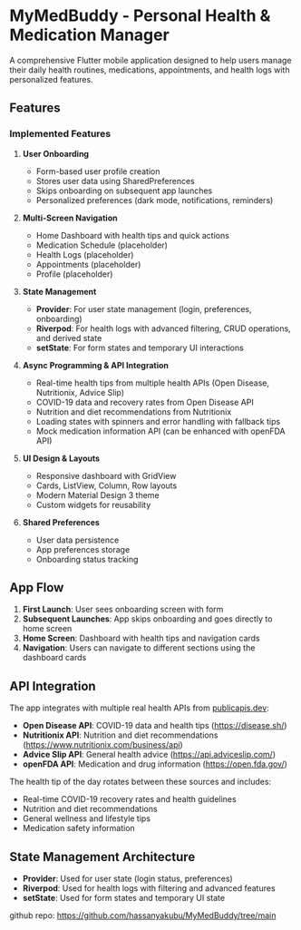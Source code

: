 # MyMedBuddy - Personal Health & Medication Manager

A comprehensive Flutter mobile application designed to help users manage their daily health routines, medications, appointments, and health logs with personalized features.

## Features

### Implemented Features

1. **User Onboarding**
   - Form-based user profile creation
   - Stores user data using SharedPreferences
   - Skips onboarding on subsequent app launches
   - Personalized preferences (dark mode, notifications, reminders)

2. **Multi-Screen Navigation**
   - Home Dashboard with health tips and quick actions
   - Medication Schedule (placeholder)
   - Health Logs (placeholder)
   - Appointments (placeholder)
   - Profile (placeholder)

3. **State Management**
   - **Provider**: For user state management (login, preferences, onboarding)
   - **Riverpod**: For health logs with advanced filtering, CRUD operations, and derived state
   - **setState**: For form states and temporary UI interactions

4. **Async Programming & API Integration**
   - Real-time health tips from multiple health APIs (Open Disease, Nutritionix, Advice Slip)
   - COVID-19 data and recovery rates from Open Disease API
   - Nutrition and diet recommendations from Nutritionix
   - Loading states with spinners and error handling with fallback tips
   - Mock medication information API (can be enhanced with openFDA API)

5. **UI Design & Layouts**
   - Responsive dashboard with GridView
   - Cards, ListView, Column, Row layouts
   - Modern Material Design 3 theme
   - Custom widgets for reusability

6. **Shared Preferences**
   - User data persistence
   - App preferences storage
   - Onboarding status tracking

## App Flow
1. **First Launch**: User sees onboarding screen with form
2. **Subsequent Launches**: App skips onboarding and goes directly to home screen
3. **Home Screen**: Dashboard with health tips and navigation cards
4. **Navigation**: Users can navigate to different sections using the dashboard cards

## API Integration
The app integrates with multiple real health APIs from [publicapis.dev](https://publicapis.dev/category/health):

- **Open Disease API**: COVID-19 data and health tips (https://disease.sh/)
- **Nutritionix API**: Nutrition and diet recommendations (https://www.nutritionix.com/business/api)
- **Advice Slip API**: General health advice (https://api.adviceslip.com/)
- **openFDA API**: Medication and drug information (https://open.fda.gov/)

The health tip of the day rotates between these sources and includes:
- Real-time COVID-19 recovery rates and health guidelines
- Nutrition and diet recommendations
- General wellness and lifestyle tips
- Medication safety information

## State Management Architecture
- **Provider**: Used for user state (login status, preferences)
- **Riverpod**: Used for health logs with filtering and advanced features
- **setState**: Used for form states and temporary UI state

github repo: https://github.com/hassanyakubu/MyMedBuddy/tree/main
